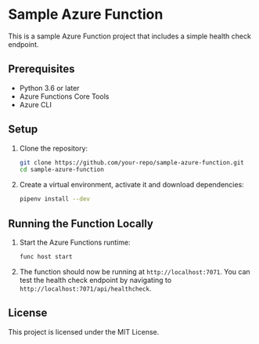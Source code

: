 # Sample Azure Function

This is a sample Azure Function project that includes a simple health check endpoint.

## Prerequisites

- Python 3.6 or later
- Azure Functions Core Tools
- Azure CLI

## Setup

1. Clone the repository:
    ```sh
    git clone https://github.com/your-repo/sample-azure-function.git
    cd sample-azure-function
    ```

2. Create a virtual environment, activate it and download dependencies:
    ```sh
    pipenv install --dev
    ```

## Running the Function Locally

1. Start the Azure Functions runtime:
    ```sh
    func host start
    ```

2. The function should now be running at `http://localhost:7071`. You can test the health check endpoint by navigating to `http://localhost:7071/api/healthcheck`.

## License

This project is licensed under the MIT License.